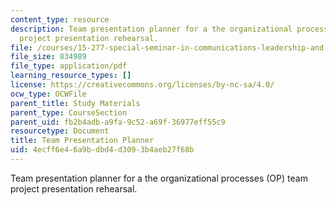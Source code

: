 ```yaml
---
content_type: resource
description: Team presentation planner for a the organizational processes (OP) team
  project presentation rehearsal.
file: /courses/15-277-special-seminar-in-communications-leadership-and-personal-effectiveness-coaching-fall-2008/4ecff6e46a9bdbd4d3093b4aeb27f68b_handout_10.pdf
file_size: 834989
file_type: application/pdf
learning_resource_types: []
license: https://creativecommons.org/licenses/by-nc-sa/4.0/
ocw_type: OCWFile
parent_title: Study Materials
parent_type: CourseSection
parent_uid: fb2b4adb-a9fa-9c52-a69f-36977eff55c9
resourcetype: Document
title: Team Presentation Planner
uid: 4ecff6e4-6a9b-dbd4-d309-3b4aeb27f68b
---
```

Team presentation planner for a the organizational processes (OP) team project presentation rehearsal.